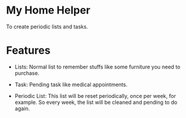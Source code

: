 # My Home Helper

To create periodic lists and tasks. 

# Features

* Lists: Normal list to remember stuffs like some furniture you need to purchase.

* Task: Pending task like medical appointments.

* Periodic List: This list will be reset periodically, once per week, for example. So every week, the list will be cleaned and pending to do again.